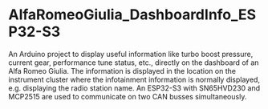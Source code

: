 # AlfaRomeoGiulia_DashboardInfo_ESP32-S3
 An Arduino project to display useful information like turbo boost pressure, current gear, performance tune status, etc., directly on the dashboard of an Alfa Romeo Giulia. The information is displayed in the location on the instrument cluster where the infotainment information is normally displayed, e.g. displaying the radio station name. An ESP32-S3 with SN65HVD230 and MCP2515 are used to communicate on two CAN busses simultaneously.
